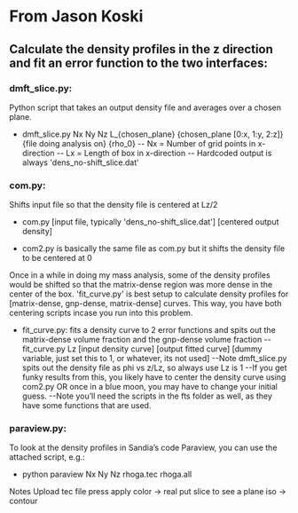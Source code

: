 # From Jason Koski

## Calculate the density profiles in the z direction and fit an error function to the two interfaces:
### dmft_slice.py: 
Python script that takes an output density file and averages over a chosen plane.
- dmft_slice.py Nx Ny Nz L_{chosen_plane} {chosen_plane [0:x, 1:y, 2:z]} {file doing analysis on} {rho_0}
-- Nx = Number of grid points in x-direction
-- Lx = Length of box in x-direction
-- Hardcoded output is always 'dens_no-shift_slice.dat'

### com.py: 
Shifts input file so that the density file is centered at Lz/2

- com.py [input file, typically 'dens_no-shift_slice.dat'] [centered output density]

- com2.py is basically the same file as com.py but it shifts the density file to be centered at 0

Once in a while in doing my mass analysis, some of the density profiles would be shifted so that the matrix-dense region was more dense in the center of the box. 'fit_curve.py' is best setup to calculate density profiles for [matrix-dense, gnp-dense, matrix-dense] curves. This way, you have both centering scripts incase you run into this problem.

- fit_curve.py: fits a density curve to 2 error functions and spits out the matrix-dense volume fraction and the gnp-dense volume fraction
-- fit_curve.py Lz [input density curve] [output fitted curve] [dummy variable, just set this to 1, or whatever, its not used]
--Note dmft_slice.py spits out the density file as phi vs z/Lz, so always use Lz is 1
--If you get funky results from this, you likely have to center the density curve using com2.py OR once in a blue moon, you may have to change your initial guess.
--Note you’ll need the scripts in the fts folder as well, as they have some functions that are used.

### paraview.py:
To look at the density profiles in Sandia’s code Paraview, you can use the attached  script, e.g.:

- python paraview Nx Ny Nz rhoga.tec rhoga.all

Notes
Upload tec file
press apply
color -> real
put slice to see a plane
iso -> contour
